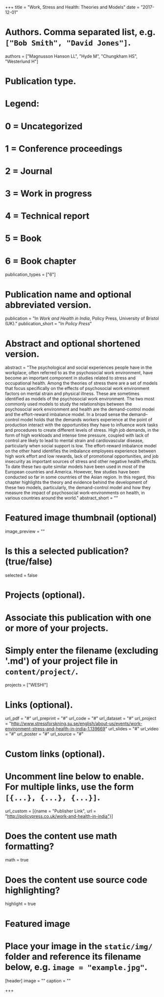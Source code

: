 +++
title = "Work, Stress and Health: Theories and Models"
date = "2017-12-01"

# Authors. Comma separated list, e.g. `["Bob Smith", "David Jones"]`.
authors = ["Magnusson Hanson LL", "Hyde M", "Chungkham HS", "Westerlund H"]

# Publication type.
# Legend:
# 0 = Uncategorized
# 1 = Conference proceedings
# 2 = Journal
# 3 = Work in progress
# 4 = Technical report
# 5 = Book
# 6 = Book chapter
publication_types = ["6"]

# Publication name and optional abbreviated version.
publication = "In *Work and Health in India*, Policy Press, University of Bristol (UK)."
publication_short = "In *Policy Press*"

# Abstract and optional shortened version.
abstract = "The psychological and social experiences people have in the workplace, often referred to as the psychosocial work environment, have become an important component in studies related to stress and occupational health. Among the theories of stress there are a set of models that focus specifically on the effects of psychosocial work environment factors on mental strain and physical illness. These are sometimes identified as models of the psychosocial work environment. The two most commonly used models to study the relationships between the psychosocial work environment and health are the demand-control model and the effort-reward imbalance model. In a broad sense the demand–control model holds that the demands workers experience at the point of production interact with the opportunities they have to influence work tasks and procedures to create different levels of stress. High job demands, in the form of high workloads and intense time pressure, coupled with lack of control are likely to lead to mental strain and cardiovascular disease, particularly when social support is low. The effort-reward imbalance model on the other hand identifies the imbalance employees experience between high work effort and low rewards, lack of promotional opportunities, and job insecurity as important sources of stress and other negative health effects. To date these two quite similar models have been used in most of the European countries and America. However, few studies have been conducted so far in some countries of the Asian region. In this regard, this chapter highlights the theory and evidence behind the development of these two models, particularly, the demand-control model and how they measure the impact of psychosocial work-environments on health, in various countries around the world."
abstract_short = ""

# Featured image thumbnail (optional)
image_preview = ""

# Is this a selected publication? (true/false)
selected = false

# Projects (optional).
#   Associate this publication with one or more of your projects.
#   Simply enter the filename (excluding '.md') of your project file in `content/project/`.
projects = ["WESHI"]

# Links (optional).
url_pdf = "#"
url_preprint = "#"
url_code = "#"
url_dataset = "#"
url_project = "http://www.stressforskning.su.se/english/about-us/events/work-environment-stress-and-health-in-india-1.139669"
url_slides = "#"
url_video = "#"
url_poster = "#"
url_source = "#"

# Custom links (optional).
#   Uncomment line below to enable. For multiple links, use the form `[{...}, {...}, {...}]`.
url_custom = [{name = "Publisher Link", url = "http://policypress.co.uk/work-and-health-in-india"}]

# Does the content use math formatting?
math = true

# Does the content use source code highlighting?
highlight = true

# Featured image
# Place your image in the `static/img/` folder and reference its filename below, e.g. `image = "example.jpg"`.
[header]
image = ""
caption = ""

+++


